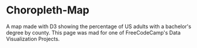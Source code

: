 # Choropleth-Map
A map made with D3 showing the percentage of US adults with a bachelor's degree by county. This page was mad for one of FreeCodeCamp's Data Visualization Projects.
